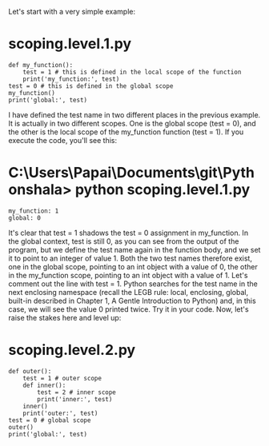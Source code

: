 Let's start with a very simple example:
# scoping.level.1.py
    def my_function():
        test = 1 # this is defined in the local scope of the function
        print('my_function:', test)
    test = 0 # this is defined in the global scope
    my_function()
    print('global:', test)
I have defined the test name in two different places in the previous example. It is
actually in two different scopes. One is the global scope (test = 0), and the other is
the local scope of the my_function function (test = 1). If you execute the code,
you'll see this:
# C:\Users\Papai\Documents\git\Pythonshala> python scoping.level.1.py
    my_function: 1
    global: 0
It's clear that test = 1 shadows the test = 0 assignment in my_function. In the
global context, test is still 0, as you can see from the output of the program, but we
define the test name again in the function body, and we set it to point to an integer
of value 1. Both the two test names therefore exist, one in the global scope, pointing
to an int object with a value of 0, the other in the my_function scope, pointing to an
int object with a value of 1. Let's comment out the line with test = 1. Python
searches for the test name in the next enclosing namespace (recall the LEGB rule:
local, enclosing, global, built-in described in Chapter 1, A Gentle Introduction to
Python) and, in this case, we will see the value 0 printed twice. Try it in your code.
Now, let's raise the stakes here and level up:
# scoping.level.2.py
    def outer():
        test = 1 # outer scope
        def inner():
            test = 2 # inner scope
            print('inner:', test)
        inner()
        print('outer:', test)
    test = 0 # global scope
    outer()
    print('global:', test)
